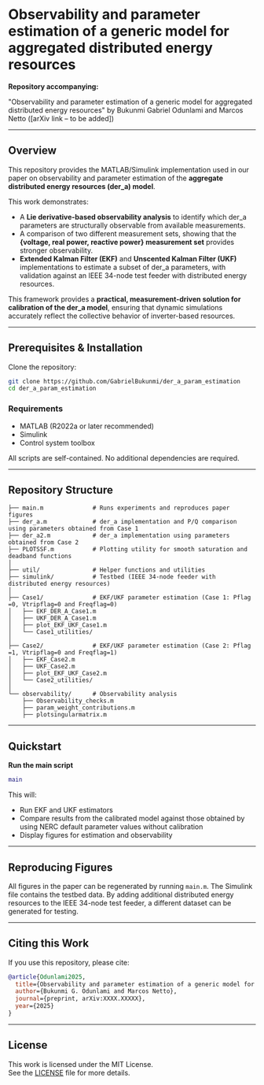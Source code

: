 # Observability and parameter estimation of a generic model for aggregated distributed energy resources  

**Repository accompanying:**

"Observability and parameter estimation of a generic model for aggregated distributed energy resources" by Bukunmi Gabriel Odunlami and Marcos Netto ([arXiv link – to be added])  

---

## Overview
This repository provides the MATLAB/Simulink implementation used in our paper on observability and parameter estimation of the **aggregate distributed energy resources (der_a) model**.  

This work demonstrates:  
- A **Lie derivative-based observability analysis** to identify which der_a parameters are structurally observable from available measurements.  
- A comparison of two different measurement sets, showing that the **{voltage, real power, reactive power} measurement set** provides stronger observability.  
- **Extended Kalman Filter (EKF)** and **Unscented Kalman Filter (UKF)** implementations to estimate a subset of der_a parameters, with validation against an IEEE 34-node test feeder with distributed energy resources.

This framework provides a **practical, measurement-driven solution for calibration of the der_a model**, ensuring that dynamic simulations accurately reflect the collective behavior of inverter-based resources.

---

## Prerequisites & Installation
Clone the repository:
```bash
git clone https://github.com/GabrielBukunmi/der_a_param_estimation
cd der_a_param_estimation
```

### Requirements
- MATLAB (R2022a or later recommended)  
- Simulink  
- Control system toolbox  

All scripts are self-contained. No additional dependencies are required.  

---

## Repository Structure
```
├── main.m              # Runs experiments and reproduces paper figures
├── der_a.m             # der_a implementation and P/Q comparison using parameters obtained from Case 1
├── der_a2.m            # der_a implementation using parameters obtained from Case 2
├── PLOTSSF.m           # Plotting utility for smooth saturation and deadband functions
│
├── util/               # Helper functions and utilities
├── simulink/           # Testbed (IEEE 34-node feeder with distributed energy resources)
│
├── Case1/              # EKF/UKF parameter estimation (Case 1: Pflag =0, Vtripflag=0 and Freqflag=0)
│   ├── EKF_DER_A_Case1.m
│   ├── UKF_DER_A_Case1.m
│   ├── plot_EKF_UKF_Case1.m
│   └── Case1_utilities/
│
├── Case2/              # EKF/UKF parameter estimation (Case 2: Pflag =1, Vtripflag=0 and Freqflag=1)
│   ├── EKF_Case2.m
│   ├── UKF_Case2.m
│   ├── plot_EKF_UKF_Case2.m
│   └── Case2_utilities/
│
└── observability/      # Observability analysis
    ├── Observability_checks.m
    ├── param_weight_contributions.m
    ├── plotsingularmatrix.m
```

---

## Quickstart
 **Run the main script**  
   ```matlab
   main
   ```
   This will:  
   - Run EKF and UKF estimators  
   - Compare results from the calibrated model against those obtained by using NERC default parameter values without calibration
   - Display figures for estimation and observability

---

## Reproducing Figures
All figures in the paper can be regenerated by running `main.m`.  The Simulink file contains the testbed data. By adding additional distributed energy resources to the IEEE 34-node test feeder, a different dataset can be generated for testing.


---

## Citing this Work
If you use this repository, please cite:  

```bibtex
@article{Odunlami2025,
  title={Observability and parameter estimation of a generic model for aggregated distributed energy resources},
  author={Bukunmi G. Odunlami and Marcos Netto},
  journal={preprint, arXiv:XXXX.XXXXX},
  year={2025}
}
```

---

## License
This work is licensed under the MIT License.  
See the [LICENSE](LICENSE) file for more details.  
